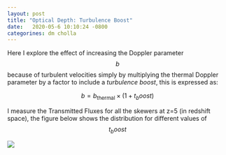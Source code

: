 ```yaml
---
layout: post
title: "Optical Depth: Turbulence Boost"
date:   2020-05-6 10:10:24 -0800
categorines: dm cholla
---
```


Here I explore the effect of increasing the Doppler parameter $$b$$ because of turbulent velocities simply by multiplying the thermal Doppler parameter by a factor to include a *turbulence boost*, this is expressed as:


$$b = b_{\mathrm{thermal}} \times ( 1 + t_boost ) $$

I measure the Transmitted Fluxes for all the skewers at z=5 (in redshift space), the figure below shows the distribution for different values of $$t_boost$$

<img src="{{ site.url }}assets/images/optical_depth_distribution_turbulence.png">



